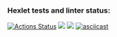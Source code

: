 ### Hexlet tests and linter status:
[![Actions Status](https://github.com/efterpe/frontend-project-lvl1/workflows/hexlet-check/badge.svg)](https://github.com/efterpe/frontend-project-lvl1/actions)
<a href="https://codeclimate.com/github/codeclimate/codeclimate/maintainability"><img src="https://api.codeclimate.com/v1/badges/a99a88d28ad37a79dbf6/maintainability" /></a>
<a href="https://asciinema.org/a/399444" target="_blank"><img src="https://asciinema.org/a/399444.svg" /></a>
[![asciicast](https://asciinema.org/a/401429.svg)](https://asciinema.org/a/401429)
<script id="asciicast-401433" src="https://asciinema.org/a/401433.js" async></script>
<script id="asciicast-401440" src="https://asciinema.org/a/401440.js" async></script>
<script id="asciicast-401442" src="https://asciinema.org/a/401442.js" async></script>

 
